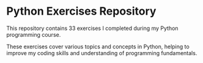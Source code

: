 # Python Exercises Repository

This repository contains 33 exercises I completed during my Python programming course.

These exercises cover various topics and concepts in Python, helping to improve my coding skills and understanding of programming fundamentals.
